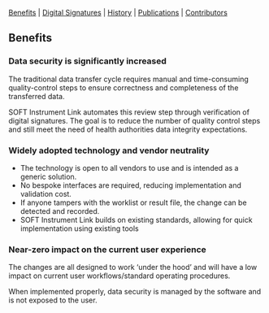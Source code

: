 [Benefits](benefits) | [Digital Signatures](signatures)  | [History](history) | [Publications](publications) | [Contributors](contributors) 

## Benefits

### Data security is significantly increased
The traditional data transfer cycle requires manual and time-consuming quality-control steps to ensure correctness and completeness of the transferred data.

SOFT Instrument Link automates this review step through verification of digital signatures. The goal is to reduce the number of quality control steps and still meet the need of health authorities data integrity expectations.

### Widely adopted technology and vendor neutrality 
* The technology is open to all vendors to use and is intended as a generic solution. 
* No bespoke interfaces are required, reducing implementation and validation cost.
* If anyone tampers with the worklist or result file, the change can be detected and recorded. 
* SOFT Instrument Link builds on existing standards, allowing for quick implementation using existing tools

### Near-zero impact on the current user experience 
The changes are all designed to work ‘under the hood’ and will have a low impact on current user workflows/standard operating procedures.

When implemented properly, data security is managed by the software and is not exposed to the user. 
